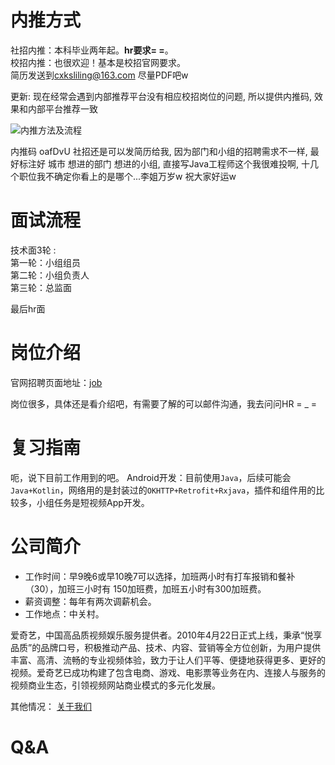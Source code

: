 # 内推方式

社招内推：本科毕业两年起。**hr要求= =**。<br/>
校招内推：也很欢迎！基本是校招官网要求。<br/>
简历发送到[cxksliling@163.com](mailto:cxksliling@163.com) 尽量PDF吧w

更新: 现在经常会遇到内部推荐平台没有相应校招岗位的问题, 所以提供内推码, 效果和内部平台推荐一致

![内推方法及流程](https://i.loli.net/2019/03/07/5c8084d50547a.png)

内推码 oafDvU 
社招还是可以发简历给我, 因为部门和小组的招聘需求不一样, 最好标注好 城市 想进的部门 想进的小组, 直接写Java工程师这个我很难投啊, 十几个职位我不确定你看上的是哪个...李姐万岁w
祝大家好运w 

# 面试流程

技术面3轮 :<br/>
第一轮：小组组员<br/>
第二轮：小组负责人<br/>
第三轮：总监面<br/>

最后hr面


# 岗位介绍

官网招聘页面地址：[job](https://zhaopin.iqiyi.com/job-index.html)

岗位很多，具体还是看介绍吧，有需要了解的可以邮件沟通，我去问问HR = _ =

# 复习指南

呃，说下目前工作用到的吧。
Android开发：目前使用`Java`，后续可能会`Java+Kotlin`，网络用的是封装过的`OKHTTP+Retrofit+Rxjava`，插件和组件用的比较多，小组任务是短视频App开发。

# 公司简介


* 工作时间：早9晚6或早10晚7可以选择，加班两小时有打车报销和餐补（30），加班三小时有 150加班费，加班五小时有300加班费。
* 薪资调整：每年有两次调薪机会。
* 工作地点：中关村。
  

爱奇艺，中国高品质视频娱乐服务提供者。2010年4月22日正式上线，秉承“悦享品质”的品牌口号，积极推动产品、技术、内容、营销等全方位创新，为用户提供丰富、高清、流畅的专业视频体验，致力于让人们平等、便捷地获得更多、更好的视频。爱奇艺已成功构建了包含电商、游戏、电影票等业务在内、连接人与服务的视频商业生态，引领视频网站商业模式的多元化发展。



其他情况：
[关于我们](https://zhaopin.iqiyi.com/about-us.html)

# Q&A

